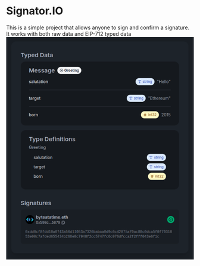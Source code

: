 # Signator.IO

This is a simple project that allows anyone to sign and confirm a signature. It works with both raw data and EIP-712 typed data![image.png](assets/image.png?t=1734199995504)
